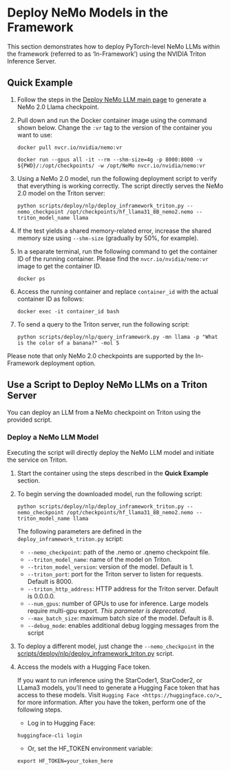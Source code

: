 # Deploy NeMo Models in the Framework

This section demonstrates how to deploy PyTorch-level NeMo LLMs within the framework (referred to as ‘In-Framework’) using the NVIDIA Triton Inference Server.

## Quick Example

1. Follow the steps in the [Deploy NeMo LLM main page](../index.md) to generate a NeMo 2.0 Llama checkpoint.

2. Pull down and run the Docker container image using the command shown below. Change the ``:vr`` tag to the version of the container you want to use:

   ```shell
   docker pull nvcr.io/nvidia/nemo:vr

   docker run --gpus all -it --rm --shm-size=4g -p 8000:8000 -v ${PWD}/:/opt/checkpoints/ -w /opt/NeMo nvcr.io/nvidia/nemo:vr
   ```

3. Using a NeMo 2.0 model, run the following deployment script to verify that everything is working correctly. The script directly serves the NeMo 2.0 model on the Triton server:

   ```shell
   python scripts/deploy/nlp/deploy_inframework_triton.py --nemo_checkpoint /opt/checkpoints/hf_llama31_8B_nemo2.nemo --triton_model_name llama
   ```

4. If the test yields a shared memory-related error, increase the shared memory size using ``--shm-size`` (gradually by 50%, for example).

5. In a separate terminal, run the following command to get the container ID of the running container. Please find the ``nvcr.io/nvidia/nemo:vr`` image to get the container ID.

   ```shell
   docker ps
   ```

6. Access the running container and replace ``container_id`` with the actual container ID as follows:

   ```shell
   docker exec -it container_id bash
   ```

7. To send a query to the Triton server, run the following script:

   ```shell
   python scripts/deploy/nlp/query_inframework.py -mn llama -p "What is the color of a banana?" -mol 5
   ```

Please note that only NeMo 2.0 checkpoints are supported by the In-Framework deployment option.

## Use a Script to Deploy NeMo LLMs on a Triton Server

You can deploy an LLM from a NeMo checkpoint on Triton using the provided script.

### Deploy a NeMo LLM Model

Executing the script will directly deploy the NeMo LLM model and initiate the service on Triton.

1. Start the container using the steps described in the **Quick Example** section.

2. To begin serving the downloaded model, run the following script:

   ```shell
   python scripts/deploy/nlp/deploy_inframework_triton.py --nemo_checkpoint /opt/checkpoints/hf_llama31_8B_nemo2.nemo --triton_model_name llama
   ```

   The following parameters are defined in the ``deploy_inframework_triton.py`` script:

   - ``--nemo_checkpoint``: path of the .nemo or .qnemo checkpoint file.
   - ``--triton_model_name``: name of the model on Triton.
   - ``--triton_model_version``: version of the model. Default is 1.
   - ``--triton_port``: port for the Triton server to listen for requests. Default is 8000.
   - ``--triton_http_address``: HTTP address for the Triton server. Default is 0.0.0.0.
   - ``--num_gpus``: number of GPUs to use for inference. Large models require multi-gpu export. *This parameter is deprecated*.
   - ``--max_batch_size``: maximum batch size of the model. Default is 8.
   - ``--debug_mode``: enables additional debug logging messages from the script

3. To deploy a different model, just change the ``--nemo_checkpoint`` in the [scripts/deploy/nlp/deploy_inframework_triton.py](https://github.com/NVIDIA-NeMo/Export-Deploy/blob/main/scripts/deploy/nlp/deploy_inframework_triton.py) script.

4. Access the models with a Hugging Face token.

   If you want to run inference using the StarCoder1, StarCoder2, or LLama3 models, you'll need to generate a Hugging Face token that has access to these models. Visit `Hugging Face <https://huggingface.co/>`_ for more information. After you have the token, perform one of the following steps.

   - Log in to Hugging Face:

   ```shell
   huggingface-cli login
   ```

   - Or, set the HF_TOKEN environment variable:

   ```shell
   export HF_TOKEN=your_token_here
   ```
